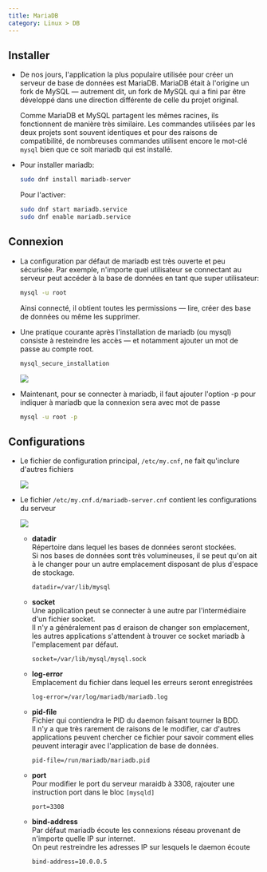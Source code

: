 ```yaml
---
title: MariaDB
category: Linux > DB
---
```


## Installer

* De nos jours, l'application la plus populaire utilisée pour créer un serveur de base de données est MariaDB. MariaDB était à l'origine un fork de MySQL — autrement dit, un fork de MySQL qui a fini par être développé dans une direction différente de celle du projet original.

  Comme MariaDB et MySQL partagent les mêmes racines, ils fonctionnent de manière très similaire. Les commandes utilisées par les deux projets sont souvent identiques et pour des raisons de compatibilité, de nombreuses commandes utilisent encore le mot-clé `mysql` bien que ce soit mariadb qui est installé.

* Pour installer mariadb:

  ``` bash
  sudo dnf install mariadb-server
  ```

  Pour l'activer:

  ``` bash
  sudo dnf start mariadb.service
  sudo dnf enable mariadb.service
  ```

## Connexion

* La configuration par défaut de mariadb est très ouverte et peu sécurisée. Par exemple, n'importe quel utilisateur se connectant au serveur peut accéder à la base de données en tant que super utilisateur:

  ``` bash
  mysql -u root
  ```

  Ainsi connecté, il obtient toutes les permissions — lire, créer des base de données ou même les supprimer.

* Une pratique courante après l'installation de mariadb (ou mysql) consiste à resteindre les accès — et notamment ajouter un mot de passe au compte root.

  ``` bash
  mysql_secure_installation
  ```

  ![](https://i.imgur.com/JKxN1SJ.png)

* Maintenant, pour se connecter à mariadb, il faut ajouter l'option -p pour indiquer à mariadb que la connexion sera avec mot de passe

  ``` bash
  mysql -u root -p
  ```

## Configurations

* Le fichier de configuration principal, `/etc/my.cnf`, ne fait qu'inclure d'autres fichiers

  ![](https://i.imgur.com/7MwVw3Y.png)

* Le fichier `/etc/my.cnf.d/mariadb-server.cnf` contient les configurations du serveur

  ![](https://i.imgur.com/fOvgWli.png)

  - **datadir**  
    Répertoire dans lequel les bases de données seront stockées.  
    Si nos bases de données sont très volumineuses, il se peut qu'on ait à le changer pour un autre emplacement disposant de plus d'espace de stockage.

    ```
    datadir=/var/lib/mysql
    ```

  - **socket**  
    Une application peut se connecter à une autre par l'intermédiaire d'un fichier socket.  
    Il n'y a généralement pas d eraison de changer son emplacement, les autres applications s'attendent à trouver ce socket mariadb à l'emplacement par défaut.

    ```
    socket=/var/lib/mysql/mysql.sock
    ```

  - **log-error**  
    Emplacement du fichier dans lequel les erreurs seront enregistrées

    ```
    log-error=/var/log/mariadb/mariadb.log
    ```

  - **pid-file**  
    Fichier qui contiendra le PID du daemon faisant tourner la BDD.  
    Il n'y a que très rarement de raisons de le modifier, car d'autres applications peuvent chercher ce fichier pour savoir comment elles peuvent interagir avec l'application de base de données.

    ```
    pid-file=/run/mariadb/mariadb.pid
    ```

  - **port**  
    Pour modifier le port du serveur maraidb à 3308, rajouter une instruction port dans le bloc `[mysqld]`

    ```
    port=3308
    ```

  - **bind-address**  
    Par défaut mariadb écoute les connexions réseau provenant de n'importe quelle IP sur internet.  
    On peut restreindre les adresses IP sur lesquels le daemon écoute

    ```
    bind-address=10.0.0.5
    ```
